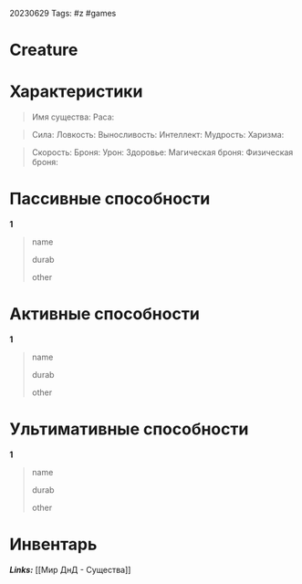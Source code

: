 20230629
Tags: #z #games 
# Creature 

# Характеристики

>Имя существа: 
>Раса: 

>Сила: 
>Ловкость: 
>Выносливость: 
>Интеллект: 
>Мудрость: 
>Харизма: 

>Скорость: 
>Броня: 
>Урон: 
>Здоровье: 
>Магическая броня: 
>Физическая броня: 

# Пассивные способности

**1**
>name
>
>durab
>
>other
>

# Активные способности

**1**
>name
>
>durab
>
>other
>


# Ультимативные способности

**1**
>name
>
>durab
>
>other
>

# Инвентарь

***Links:*** [[Мир ДнД - Существа]]

